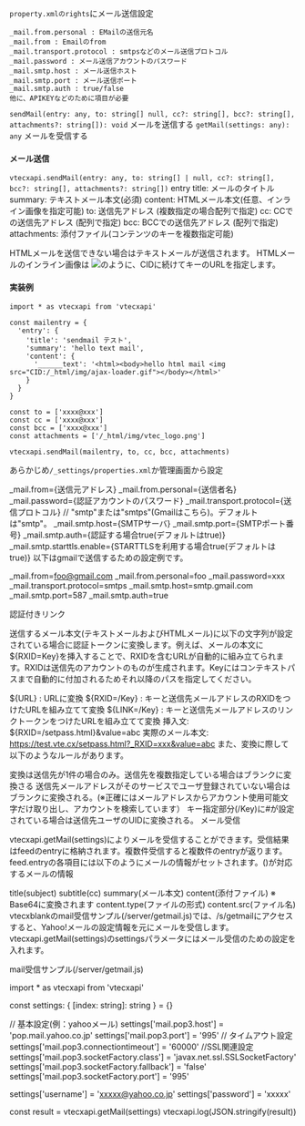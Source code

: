 `property.xmlのrights`にメール送信設定
```
_mail.from.personal : EMailの送信元名
_mail.from : Emailのfrom
_mail.transport.protocol : smtpsなどのメール送信プロトコル
_mail.password : メール送信アカウントのパスワード
_mail.smtp.host : メール送信ホスト
_mail.smtp.port : メール送信ポート
_mail.smtp.auth : true/false
他に、APIKEYなどのために項目が必要
```
`sendMail(entry: any, to: string[] null, cc?: string[], bcc?: string[], attachments?: string[]): void`	メールを送信する
`getMail(settings: any): any`	メールを受信する
#### メール送信
`vtecxapi.sendMail(entry: any, to: string[] | null, cc?: string[], bcc?: string[], attachments?: string[])`
entry
title: メールのタイトル
summary: テキストメール本文(必須)
content: HTMLメール本文(任意、インライン画像を指定可能)
to: 送信先アドレス (複数指定の場合配列で指定)
cc: CCでの送信先アドレス (配列で指定)
bcc: BCCでの送信先アドレス (配列で指定)
attachments: 添付ファイル(コンテンツのキーを複数指定可能)

HTMLメールを送信できない場合はテキストメールが送信されます。
HTMLメールのインライン画像は <img src="CID:/_html/img/ajax-loader.gif">のように、CIDに続けてキーのURLを指定します。
#### 実装例
```tsx: /server/sendmail.tsx
import * as vtecxapi from 'vtecxapi'

const mailentry = {
  'entry': {
    'title': 'sendmail テスト',
    'summary': 'hello text mail',
    'content': {
      '______text': '<html><body>hello html mail <img src="CID:/_html/img/ajax-loader.gif"></body></html>'
    }
  }
}

const to = ['xxxx@xxx']
const cc = ['xxxx@xxx']
const bcc = ['xxxx@xxx']
const attachments = ['/_html/img/vtec_logo.png']

vtecxapi.sendMail(mailentry, to, cc, bcc, attachments)
```
あらかじめ`/_settings/properties.xml`か管理画面から設定

_mail.from={送信元アドレス}
_mail.from.personal={送信者名}
_mail.password={認証アカウントのパスワード}
_mail.transport.protocol={送信プロトコル}   // "smtp"または"smtps"(Gmailはこちら)。デフォルトは"smtp"。
_mail.smtp.host={SMTPサーバ}
_mail.smtp.port={SMTPポート番号}
_mail.smtp.auth={認証する場合true(デフォルトはtrue)}
_mail.smtp.starttls.enable={STARTTLSを利用する場合true(デフォルトはtrue)}
以下はgmailで送信するための設定例です。

_mail.from=foo@gmail.com
_mail.from.personal=foo
_mail.password=xxx
_mail.transport.protocol=smtps
_mail.smtp.host=smtp.gmail.com
_mail.smtp.port=587
_mail.smtp.auth=true

認証付きリンク

送信するメール本文(テキストメールおよびHTMLメール)に以下の文字列が設定されている場合に認証トークンに変換します。例えば、メールの本文に${RXID=Key}を挿入することで、RXIDを含むURLが自動的に組み立てられます。RXIDは送信先のアカウントのものが生成されます。Keyにはコンテキストパスまで自動的に付加されるためそれ以降のパスを指定してください。

${URL} : URLに変換
${RXID=/Key} : キーと送信先メールアドレスのRXIDをつけたURLを組み立てて変換
${LINK=/Key} : キーと送信先メールアドレスのリンクトークンをつけたURLを組み立てて変換
挿入文: ${RXID=/setpass.html}&value=abc
実際のメール本文: https://test.vte.cx/setpass.html?_RXID=xxx&value=abc
また、変換に際して以下のようなルールがあります。

変換は送信先が1件の場合のみ。送信先を複数指定している場合はブランクに変換さる
送信先メールアドレスがそのサービスでユーザ登録されていない場合はブランクに変換される。(※正確にはメールアドレスからアカウント使用可能文字だけ取り出し、アカウントを検索しています）
キー指定部分(/Key)に#が設定されている場合は送信先ユーザのUIDに変換される。
メール受信

vtecxapi.getMail(settings)によりメールを受信することができます。受信結果はfeedのentryに格納されます。複数件受信すると複数件のentryが返ります。
feed.entryの各項目には以下のようにメールの情報がセットされます。()が対応するメールの情報

title(subject)
subtitle(cc)
summary(メール本文)
content(添付ファイル) ※ Base64に変換されます
content.type(ファイルの形式)
content.src(ファイル名)
vtecxblankのmail受信サンプル(/server/getmail.js)では、/s/getmailにアクセスすると、Yahoo!メールの設定情報を元にメールを受信します。
vtecxapi.getMail(settings)のsettingsパラメータにはメール受信のための設定を入れます。

mail受信サンプル(/server/getmail.js)

import * as vtecxapi from 'vtecxapi'

const settings: { [index: string]: string } = {}

// 基本設定(例：yahooメール)
settings['mail.pop3.host'] = 'pop.mail.yahoo.co.jp'
settings['mail.pop3.port'] = '995'
// タイムアウト設定
settings['mail.pop3.connectiontimeout'] = '60000'
//SSL関連設定
settings['mail.pop3.socketFactory.class'] = 'javax.net.ssl.SSLSocketFactory'
settings['mail.pop3.socketFactory.fallback'] = 'false'
settings['mail.pop3.socketFactory.port'] = '995'

settings['username'] = 'xxxxx@yahoo.co.jp'
settings['password'] = 'xxxxx'

const result = vtecxapi.getMail(settings)
vtecxapi.log(JSON.stringify(result))